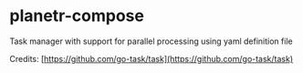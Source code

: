 # planetr-compose
Task manager with support for parallel processing using yaml definition file

Credits: [https://github.com/go-task/task](https://github.com/go-task/task)
